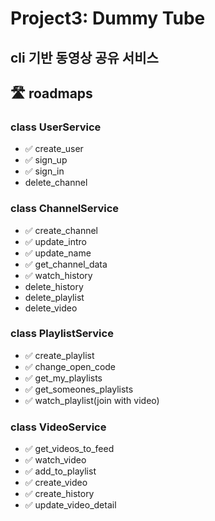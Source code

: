 # Project3: Dummy Tube
## cli 기반 동영상 공유 서비스


## 🛣 roadmaps
### class UserService
+ ✅ create_user
+ ✅ sign_up
+ ✅ sign_in
+ delete_channel


### class ChannelService
+ ✅ create_channel
+ ✅ update_intro
+ ✅ update_name
+ ✅ get_channel_data
+ ✅ watch_history
+ delete_history
+ delete_playlist
+ delete_video


### class PlaylistService
+ ✅ create_playlist
+ ✅ change_open_code
+ ✅ get_my_playlists
+ ✅ get_someones_playlists
+ ✅ watch_playlist(join with video)


### class VideoService
+ ✅ get_videos_to_feed
+ ✅ watch_video
+ ✅ add_to_playlist
+ ✅ create_video
+ ✅ create_history
+ ✅ update_video_detail

